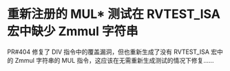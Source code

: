 # 重新注册的 MUL* 测试在 RVTEST_ISA 宏中缺少 Zmmul 字符串 

PR#404 修复了 DIV 指令中的覆盖漏洞，但也重新生成了没有 RVTEST_ISA 宏中的 Zmmul 字符串的 MUL 指令，这应该在无需重新生成测试的情况下修复......